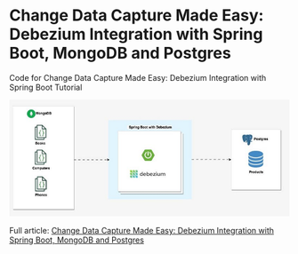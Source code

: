 # Change Data Capture Made Easy: Debezium Integration with Spring Boot, MongoDB and Postgres

Code for Change Data Capture Made Easy: Debezium Integration with Spring Boot Tutorial

![CDC](img/CDC.jpeg "CDC")

Full
article: [Change Data Capture Made Easy: Debezium Integration with Spring Boot, MongoDB and Postgres](https://sofienebk.medium.com/change-data-capture-made-easy-debezium-integration-with-spring-boot-mongodb-and-postgres-96dc9772bb86)
